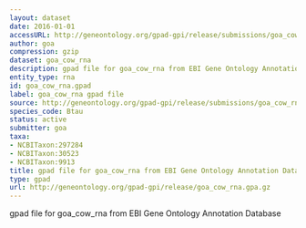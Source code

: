 ```yaml
---
layout: dataset
date: 2016-01-01
accessURL: http://geneontology.org/gpad-gpi/release/submissions/goa_cow_rna.gpa.gz
author: goa
compression: gzip
dataset: goa_cow_rna
description: gpad file for goa_cow_rna from EBI Gene Ontology Annotation Database
entity_type: rna
id: goa_cow_rna.gpad
label: goa_cow_rna gpad file
source: http://geneontology.org/gpad-gpi/release/submissions/goa_cow_rna.gpa.gz
species_code: Btau
status: active
submitter: goa
taxa:
- NCBITaxon:297284
- NCBITaxon:30523
- NCBITaxon:9913
title: gpad file for goa_cow_rna from EBI Gene Ontology Annotation Database
type: gpad
url: http://geneontology.org/gpad-gpi/release/goa_cow_rna.gpa.gz
---
```


gpad file for goa_cow_rna from EBI Gene Ontology Annotation Database